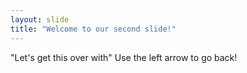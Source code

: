 ```yaml
---
layout: slide
title: "Welcome to our second slide!"
---
```

"Let's get this over with"
Use the left arrow to go back!
